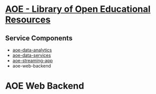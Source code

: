 # [AOE - Library of Open Educational Resources](https://github.com/CSCfi/aoe)

## Service Components
- [aoe-data-analytics](https://github.com/CSCfi/aoe-data-services)
- [aoe-data-services](https://github.com/CSCfi/aoe-data-services)
- [aoe-streaming-app](https://github.com/CSCfi/aoe-streaming-app)
- aoe-web-backend

# AOE Web Backend